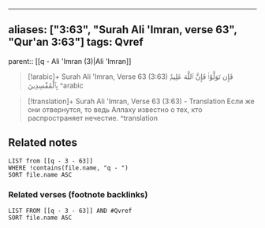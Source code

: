 
---
aliases: ["3:63", "Surah Ali 'Imran, verse 63", "Qur'an 3:63"]
tags: Qvref
---

parent:: [[q - Ali 'Imran (3)|Ali 'Imran]]

> [!arabic]+ Surah Ali 'Imran, Verse 63 (3:63)
> <span class="quran-arabic">فَإِن تَوَلَّوْا۟ فَإِنَّ ٱللَّهَ عَلِيمٌۢ بِٱلْمُفْسِدِينَ</span>
^arabic

> [!translation]+ Surah Ali 'Imran, Verse 63 (3:63) - Translation
> Если же они отвернутся, то ведь Аллаху известно о тех, кто распространяет нечестие.
^translation



## Related notes
```dataview
LIST from [[q - 3 - 63]]
WHERE !contains(file.name, "q - ")
SORT file.name ASC
```

### Related verses (footnote backlinks)
```dataview
LIST FROM [[q - 3 - 63]] AND #Qvref
SORT file.name ASC
```

